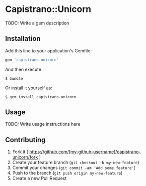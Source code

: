 # Capistrano::Unicorn

TODO: Write a gem description

## Installation

Add this line to your application's Gemfile:

```ruby
gem 'capistrano-unicorn'
```

And then execute:

    $ bundle

Or install it yourself as:

    $ gem install capistrano-unicorn

## Usage

TODO: Write usage instructions here

## Contributing

1. Fork it ( https://github.com/[my-github-username]/capistrano-unicorn/fork )
2. Create your feature branch (`git checkout -b my-new-feature`)
3. Commit your changes (`git commit -am 'Add some feature'`)
4. Push to the branch (`git push origin my-new-feature`)
5. Create a new Pull Request
